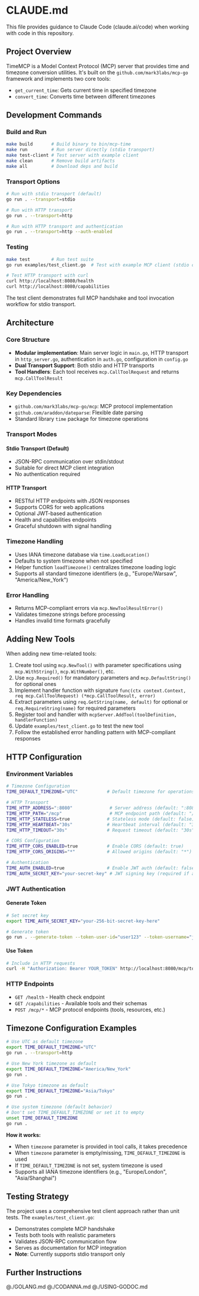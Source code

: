 # CLAUDE.md

This file provides guidance to Claude Code (claude.ai/code) when working with code in this repository.

## Project Overview

TimeMCP is a Model Context Protocol (MCP) server that provides time and timezone conversion utilities. It's built on the `github.com/mark3labs/mcp-go` framework and implements two core tools:
- `get_current_time`: Gets current time in specified timezone
- `convert_time`: Converts time between different timezones

## Development Commands

### Build and Run
```bash
make build       # Build binary to bin/mcp-time
make run         # Run server directly (stdio transport)
make test-client # Test server with example client
make clean       # Remove build artifacts
make all         # Download deps and build
```

### Transport Options
```bash
# Run with stdio transport (default)
go run . --transport=stdio

# Run with HTTP transport
go run . --transport=http

# Run with HTTP transport and authentication
go run . --transport=http --auth-enabled
```

### Testing
```bash
make test        # Run test suite
go run examples/test_client.go  # Test with example MCP client (stdio only)

# Test HTTP transport with curl
curl http://localhost:8080/health
curl http://localhost:8080/capabilities
```

The test client demonstrates full MCP handshake and tool invocation workflow for stdio transport.

## Architecture

### Core Structure
- **Modular implementation**: Main server logic in `main.go`, HTTP transport in `http_server.go`, authentication in `auth.go`, configuration in `config.go`
- **Dual Transport Support**: Both stdio and HTTP transports
- **Tool Handlers**: Each tool receives `mcp.CallToolRequest` and returns `mcp.CallToolResult`

### Key Dependencies
- `github.com/mark3labs/mcp-go/mcp`: MCP protocol implementation
- `github.com/araddon/dateparse`: Flexible date parsing
- Standard library `time` package for timezone operations

### Transport Modes

#### Stdio Transport (Default)
- JSON-RPC communication over stdin/stdout
- Suitable for direct MCP client integration
- No authentication required

#### HTTP Transport
- RESTful HTTP endpoints with JSON responses
- Supports CORS for web applications
- Optional JWT-based authentication
- Health and capabilities endpoints
- Graceful shutdown with signal handling

### Timezone Handling
- Uses IANA timezone database via `time.LoadLocation()`
- Defaults to system timezone when not specified
- Helper function `loadTimezone()` centralizes timezone loading logic
- Supports all standard timezone identifiers (e.g., "Europe/Warsaw", "America/New_York")

### Error Handling
- Returns MCP-compliant errors via `mcp.NewToolResultError()`
- Validates timezone strings before processing
- Handles invalid time formats gracefully

## Adding New Tools

When adding new time-related tools:
1. Create tool using `mcp.NewTool()` with parameter specifications using `mcp.WithString()`, `mcp.WithNumber()`, etc.
2. Use `mcp.Required()` for mandatory parameters and `mcp.DefaultString()` for optional ones
3. Implement handler function with signature `func(ctx context.Context, req mcp.CallToolRequest) (*mcp.CallToolResult, error)`
4. Extract parameters using `req.GetString(name, default)` for optional or `req.RequireString(name)` for required parameters
5. Register tool and handler with `mcpServer.AddTool(toolDefinition, handlerFunction)`
6. Update `examples/test_client.go` to test the new tool
7. Follow the established error handling pattern with MCP-compliant responses

## HTTP Configuration

### Environment Variables
```bash
# Timezone Configuration
TIME_DEFAULT_TIMEZONE="UTC"           # Default timezone for operations (default: system timezone)

# HTTP Transport
TIME_HTTP_ADDRESS=":8080"              # Server address (default: ":8080")
TIME_HTTP_PATH="/mcp"                  # MCP endpoint path (default: "/mcp")
TIME_HTTP_STATELESS=true              # Stateless mode (default: false)
TIME_HTTP_HEARTBEAT="30s"             # Heartbeat interval (default: "30s")
TIME_HTTP_TIMEOUT="30s"               # Request timeout (default: "30s")

# CORS Configuration
TIME_HTTP_CORS_ENABLED=true           # Enable CORS (default: true)
TIME_HTTP_CORS_ORIGINS="*"            # Allowed origins (default: "*")

# Authentication
TIME_AUTH_ENABLED=true                # Enable JWT auth (default: false)
TIME_AUTH_SECRET_KEY="your-secret-key" # JWT signing key (required if auth enabled)
```

### JWT Authentication

#### Generate Token
```bash
# Set secret key
export TIME_AUTH_SECRET_KEY="your-256-bit-secret-key-here"

# Generate token
go run . --generate-token --token-user-id="user123" --token-username="john" --token-role="admin"
```

#### Use Token
```bash
# Include in HTTP requests
curl -H "Authorization: Bearer YOUR_TOKEN" http://localhost:8080/mcp/tools/call
```

### HTTP Endpoints
- `GET /health` - Health check endpoint
- `GET /capabilities` - Available tools and their schemas
- `POST /mcp/*` - MCP protocol endpoints (tools, resources, etc.)

## Timezone Configuration Examples

```bash
# Use UTC as default timezone
export TIME_DEFAULT_TIMEZONE="UTC"
go run . --transport=http

# Use New York timezone as default
export TIME_DEFAULT_TIMEZONE="America/New_York"
go run .

# Use Tokyo timezone as default
export TIME_DEFAULT_TIMEZONE="Asia/Tokyo"
go run .

# Use system timezone (default behavior)
# Don't set TIME_DEFAULT_TIMEZONE or set it to empty
unset TIME_DEFAULT_TIMEZONE
go run .
```

**How it works:**
- When `timezone` parameter is provided in tool calls, it takes precedence
- When `timezone` parameter is empty/missing, `TIME_DEFAULT_TIMEZONE` is used
- If `TIME_DEFAULT_TIMEZONE` is not set, system timezone is used
- Supports all IANA timezone identifiers (e.g., "Europe/London", "Asia/Shanghai")

## Testing Strategy

The project uses a comprehensive test client approach rather than unit tests. The `examples/test_client.go`:
- Demonstrates complete MCP handshake
- Tests both tools with realistic parameters
- Validates JSON-RPC communication flow
- Serves as documentation for MCP integration
- **Note**: Currently supports stdio transport only

## Further Instructions

@./GOLANG.md
@./CODANNA.md
@./USING-GODOC.md
